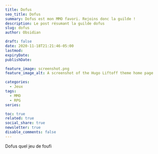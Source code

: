 ```yaml
---
title: Dofus
seo_title: Dofus
summary: Dofus est mon MMO favori. Rejoins donc la guilde !
description: Le post résumant la guilde dofus
slug: dofus
author: Obsidian

draft: false
date: 2020-11-18T21:21:46-05:00
lastmod: 
expiryDate: 
publishDate: 

feature_image: screenshot.png
feature_image_alt: A screenshot of the Hugo Liftoff theme home page

categories:
  - Jeux
tags:
  - MMO
  - RPG
series: 

toc: true
related: true
social_share: true
newsletter: true
disable_comments: false
---
```


Dofus quel jeu de foufi